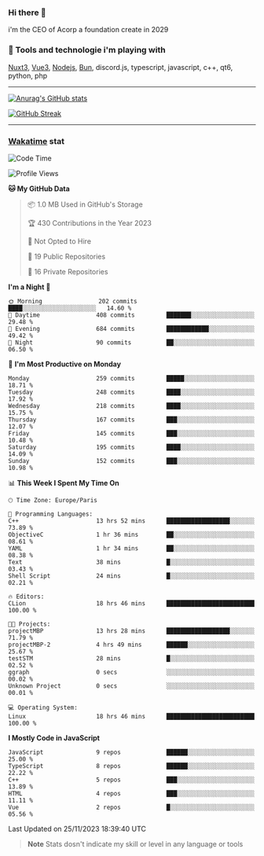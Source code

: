 ### Hi there 👋

i'm the CEO of Acorp a foundation create in 2029  

### 🧰 Tools and technologie i'm playing with

[Nuxt3](https://nuxt.com), [Vue3](https://vuejs.org/), [Nodejs](https://nodejs.org), [Bun](https://bun.sh/), discord.js, typescript, javascript, c++, qt6, python, php

---

[![Anurag's GitHub stats](https://github-readme-stats.vercel.app/api?username=ackimixs&show_icons=true&theme=github_dark&count_private=true)](https://www.ackimixs.xyz)

[![GitHub Streak](https://github-readme-streak-stats.herokuapp.com?user=Ackimixs&theme=github-dark-blue&date_format=j%20M%5B%20Y%5D&mode=weekly)](https://git.io/streak-stats)

---
 
 ### [Wakatime](https://wakatime.com/) stat

<!--START_SECTION:waka-->
![Code Time](http://img.shields.io/badge/Code%20Time-873%20hrs%2010%20mins-blue)

![Profile Views](http://img.shields.io/badge/Profile%20Views-0-blue)

**🐱 My GitHub Data** 

> 📦 1.0 MB Used in GitHub's Storage 
 > 
> 🏆 430 Contributions in the Year 2023
 > 
> 🚫 Not Opted to Hire
 > 
> 📜 19 Public Repositories 
 > 
> 🔑 16 Private Repositories 
 > 
**I'm a Night 🦉** 

```text
🌞 Morning                202 commits         ████░░░░░░░░░░░░░░░░░░░░░   14.60 % 
🌆 Daytime                408 commits         ███████░░░░░░░░░░░░░░░░░░   29.48 % 
🌃 Evening                684 commits         ████████████░░░░░░░░░░░░░   49.42 % 
🌙 Night                  90 commits          ██░░░░░░░░░░░░░░░░░░░░░░░   06.50 % 
```
📅 **I'm Most Productive on Monday** 

```text
Monday                   259 commits         █████░░░░░░░░░░░░░░░░░░░░   18.71 % 
Tuesday                  248 commits         ████░░░░░░░░░░░░░░░░░░░░░   17.92 % 
Wednesday                218 commits         ████░░░░░░░░░░░░░░░░░░░░░   15.75 % 
Thursday                 167 commits         ███░░░░░░░░░░░░░░░░░░░░░░   12.07 % 
Friday                   145 commits         ███░░░░░░░░░░░░░░░░░░░░░░   10.48 % 
Saturday                 195 commits         ████░░░░░░░░░░░░░░░░░░░░░   14.09 % 
Sunday                   152 commits         ███░░░░░░░░░░░░░░░░░░░░░░   10.98 % 
```


📊 **This Week I Spent My Time On** 

```text
🕑︎ Time Zone: Europe/Paris

💬 Programming Languages: 
C++                      13 hrs 52 mins      ██████████████████░░░░░░░   73.89 % 
ObjectiveC               1 hr 36 mins        ██░░░░░░░░░░░░░░░░░░░░░░░   08.61 % 
YAML                     1 hr 34 mins        ██░░░░░░░░░░░░░░░░░░░░░░░   08.38 % 
Text                     38 mins             █░░░░░░░░░░░░░░░░░░░░░░░░   03.43 % 
Shell Script             24 mins             █░░░░░░░░░░░░░░░░░░░░░░░░   02.21 % 

🔥 Editors: 
CLion                    18 hrs 46 mins      █████████████████████████   100.00 % 

🐱‍💻 Projects: 
projectMBP               13 hrs 28 mins      ██████████████████░░░░░░░   71.79 % 
projectMBP-2             4 hrs 49 mins       ██████░░░░░░░░░░░░░░░░░░░   25.67 % 
testSTM                  28 mins             █░░░░░░░░░░░░░░░░░░░░░░░░   02.52 % 
ggraph                   0 secs              ░░░░░░░░░░░░░░░░░░░░░░░░░   00.02 % 
Unknown Project          0 secs              ░░░░░░░░░░░░░░░░░░░░░░░░░   00.01 % 

💻 Operating System: 
Linux                    18 hrs 46 mins      █████████████████████████   100.00 % 
```

**I Mostly Code in JavaScript** 

```text
JavaScript               9 repos             ██████░░░░░░░░░░░░░░░░░░░   25.00 % 
TypeScript               8 repos             ██████░░░░░░░░░░░░░░░░░░░   22.22 % 
C++                      5 repos             ███░░░░░░░░░░░░░░░░░░░░░░   13.89 % 
HTML                     4 repos             ███░░░░░░░░░░░░░░░░░░░░░░   11.11 % 
Vue                      2 repos             █░░░░░░░░░░░░░░░░░░░░░░░░   05.56 % 
```




 Last Updated on 25/11/2023 18:39:40 UTC
<!--END_SECTION:waka-->

> **Note**
> Stats dosn't indicate my skill or level in any language or tools
